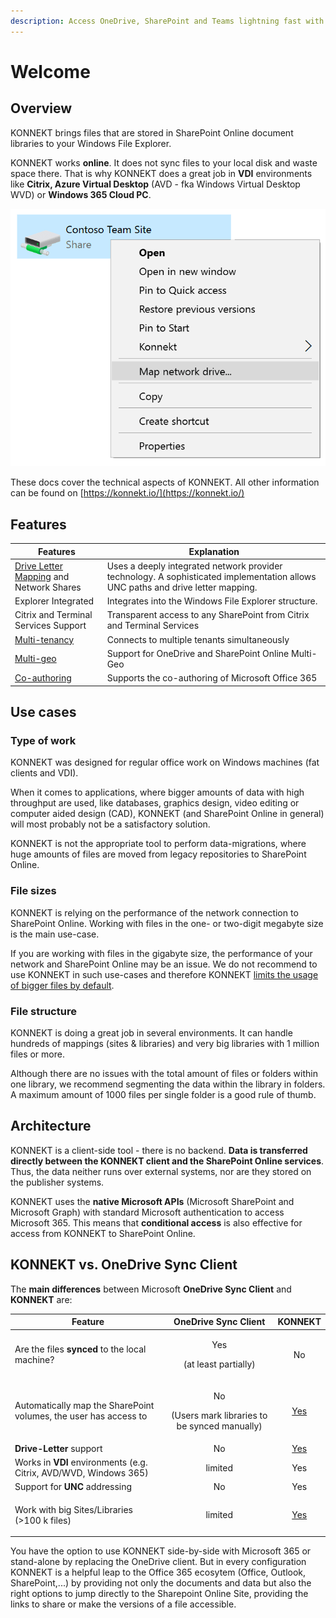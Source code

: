 ```yaml
---
description: Access OneDrive, SharePoint and Teams lightning fast with Windows Explorer
---
```


# Welcome

## Overview

KONNEKT brings files that are stored in SharePoint Online document libraries to your Windows File Explorer.&#x20;

KONNEKT works **online**. It does not sync files to your local disk and waste space there. That is why KONNEKT does a great job in **VDI** environments like **Citrix, Azure Virtual Desktop** (AVD - fka Windows Virtual Desktop WVD) or **Windows 365 Cloud PC**.

![](.gitbook/assets/konnekt-explorer-menu.webp)

These docs cover the technical aspects of KONNEKT. All other information can be found on [https://konnekt.io/](https://konnekt.io/)

## Features

| Features                                                                                 | Explanation                                                                                                                     |
| ---------------------------------------------------------------------------------------- | ------------------------------------------------------------------------------------------------------------------------------- |
| [Drive Letter Mapping](configuration/mappings/) and Network Shares                       | Uses a deeply integrated network provider technology. A sophisticated implementation allows UNC paths and drive letter mapping. |
| Explorer Integrated                                                                      | Integrates into the Windows File Explorer structure.                                                                            |
| Citrix and Terminal Services Support                                                     | Transparent access to any SharePoint from Citrix and Terminal Services                                                          |
| [Multi-tenancy](installation/configure-office-365-account.md#multi-tenant-configuration) | Connects to multiple tenants simultaneously                                                                                     |
| [Multi-geo](configuration/mappings/multi-geo.md)                                         | Support for OneDrive and SharePoint Online Multi-Geo                                                                            |
| [Co-authoring](configuration/system-settings/office365-co-authoring.md)                  | Supports the co-authoring of Microsoft Office 365                                                                               |

## Use cases

### Type of work

KONNEKT was designed for regular office work on Windows machines (fat clients and VDI).

When it comes to applications, where bigger amounts of data with high throughput are used, like databases, graphics design, video editing or computer aided design (CAD), KONNEKT (and SharePoint Online in general) will most probably not be a satisfactory solution.

KONNEKT is not the appropriate tool to perform data-migrations, where huge amounts of files are moved from legacy repositories to SharePoint Online.

### File sizes

KONNEKT is relying on the performance of the network connection to SharePoint Online. Working with files in the one- or two-digit megabyte size is the main use-case.&#x20;

If you are working with files in the gigabyte size, the performance of your network and SharePoint Online may be an issue. We do not recommend to use KONNEKT in such use-cases and therefore KONNEKT [limits the usage of bigger files by default](configuration/system-settings/open-file-size-limitations.md).

### File structure

KONNEKT is doing a great job in several environments. It can handle hundreds of mappings (sites & libraries) and very big libraries with 1 million files or more.

Although there are no issues with the total amount of files or folders within one library, we recommend segmenting the data within the library in folders. A maximum amount of 1000 files per single folder is a good rule of thumb.

## Architecture

KONNEKT is a client-side tool - there is no backend. **Data is transferred directly between the KONNEKT client and the SharePoint Online services**. Thus, the data neither runs over external systems, nor are they stored on the publisher systems.&#x20;

KONNEKT uses the **native Microsoft APIs** (Microsoft SharePoint and Microsoft Graph) with standard Microsoft authentication to access Microsoft 365. This means that **conditional access** is also effective for access from KONNEKT to SharePoint Online.

## KONNEKT vs. OneDrive Sync Client

The **main differences** between Microsoft **OneDrive Sync Client** and **KONNEKT** are:

| Feature                                                            |                     OneDrive Sync Client                     |                        KONNEKT                        |
| ------------------------------------------------------------------ | :----------------------------------------------------------: | :---------------------------------------------------: |
| Are the files **synced** to the local machine?                     |             <p>Yes</p><p>(at least partially)</p>            |                           No                          |
| Automatically map the SharePoint volumes, the user has access to   | <p>No</p><p>(Users mark libraries to be synced manually)</p> |     [Yes](configuration/mappings/auto-mapping.md)     |
| **Drive-Letter** support                                           |                              No                              | [Yes](configuration/mappings/assign-drive-letters.md) |
| Works in **VDI** environments (e.g. Citrix,  AVD/WVD, Windows 365) |                            limited                           |                          Yes                          |
| Support for **UNC** addressing                                     |                              No                              |                          Yes                          |
| <p>Work with big Sites/Libraries<br>(>100 k files)</p>             |                            limited                           |                [Yes](./#file-structure)               |

You have the option to use KONNEKT side-by-side with Microsoft 365 or stand-alone by replacing the OneDrive client. But in every configuration KONNEKT is a helpful leap to the Office 365 ecosytem (Office, Outlook, SharePoint,...) by providing not only the documents and data but also the right options to jump directly to the Sharepoint Online Site, providing the links to share or make the versions of a file accessible.
